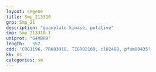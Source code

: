 ```yaml
---
layout: smgene
title: Smp_213310
grp: Smp_21
description: "guanylate kinase, putative"
smp: Smp_213310.1
uniprot: "G4VBH9"
length:   552
cdd: "COG1196, PRK03918, TIGR02169, cl02488, pfam00435"
kk: ns
categories: sm
---
```


